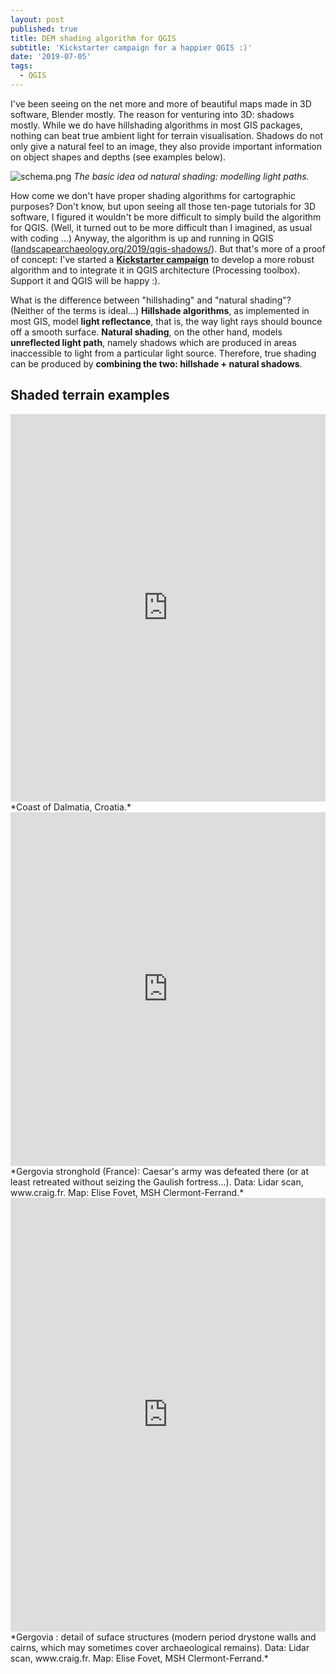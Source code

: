 ```yaml
---
layout: post
published: true
title: DEM shading algorithm for QGIS
subtitle: 'Kickstarter campaign for a happier QGIS :)'
date: '2019-07-05'
tags:
  - QGIS
---
```

I've been seeing on the net more and more of beautiful maps made in 3D software, Blender mostly. The reason for venturing into 3D: shadows mostly. While we do have hillshading algorithms in most GIS packages, nothing can beat true ambient light for terrain visualisation. Shadows do not only give a natural feel to an image, they also provide important information on object shapes and depths (see examples below).

![schema.png]({{site.baseurl}}/figures/schema.png)
*The basic idea od natural shading: modelling light paths.*

How come we don't have proper shading algorithms for cartographic purposes? Don't know, but upon seeing all those ten-page tutorials for 3D software, I figured it wouldn't be more difficult to simply build the algorithm for QGIS. (Well, it turned out to be more difficult than I imagined, as usual with coding ...) Anyway, the algorithm is up and running in QGIS ([landscapearchaeology.org/2019/qgis-shadows/](https://landscapearchaeology.org/2019/qgis-shadows/)). But that's more of a proof of concept: I've started a [**Kickstarter campaign**](https://www.kickstarter.com/projects/archaeology/terrain-shading-plugin-for-qgis) to develop a more robust algorithm and to integrate it in QGIS architecture (Processing toolbox). Support it and QGIS will be happy :). 

What is the difference between "hillshading" and "natural shading"? (Neither of the terms is ideal...) **Hillshade algorithms**, as implemented in most GIS, model **light reflectance**, that is, the way light rays should bounce off a smooth surface. **Natural shading**, on the other hand, models **unreflected light path**, namely shadows which are produced in areas inaccessible to light from a particular light source. Therefore, true shading can be produced by **combining the two: hillshade + natural shadows**.     

## Shaded terrain examples

<iframe frameborder="0" class="juxtapose" width="100%" height="620" src="https://cdn.knightlab.com/libs/juxtapose/latest/embed/index.html?uid=455cca0e-9f05-11e9-b9b8-0edaf8f81e27"></iframe>
*Coast of Dalmatia, Croatia.*

<iframe frameborder="0" class="juxtapose" width="100%" height="566" src="https://cdn.knightlab.com/libs/juxtapose/latest/embed/index.html?uid=9c44cc92-9ffd-11e9-b9b8-0edaf8f81e27"></iframe>
*Gergovia stronghold (France): Caesar's army was defeated there (or at least retreated without seizing the Gaulish fortress...). Data: Lidar scan, www.craig.fr. Map: Elise Fovet, MSH Clermont-Ferrand.* 

<iframe frameborder="0" class="juxtapose" width="100%" height="694" src="https://cdn.knightlab.com/libs/juxtapose/latest/embed/index.html?uid=438272fe-a001-11e9-b9b8-0edaf8f81e27"></iframe>
*Gergovia : detail of suface structures (modern period drystone walls and cairns, which may sometimes cover archaeological remains). Data: Lidar scan, www.craig.fr. Map: Elise Fovet, MSH Clermont-Ferrand.* 
